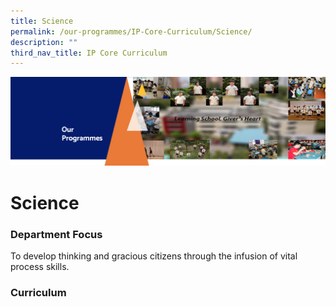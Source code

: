 ```yaml
---
title: Science
permalink: /our-programmes/IP-Core-Curriculum/Science/
description: ""
third_nav_title: IP Core Curriculum
---
```

![](/images/OurProgrammes1.png)

Science
=======

  

### Department Focus

  

To develop thinking and gracious citizens through the infusion of vital process skills.

  

### Curriculum